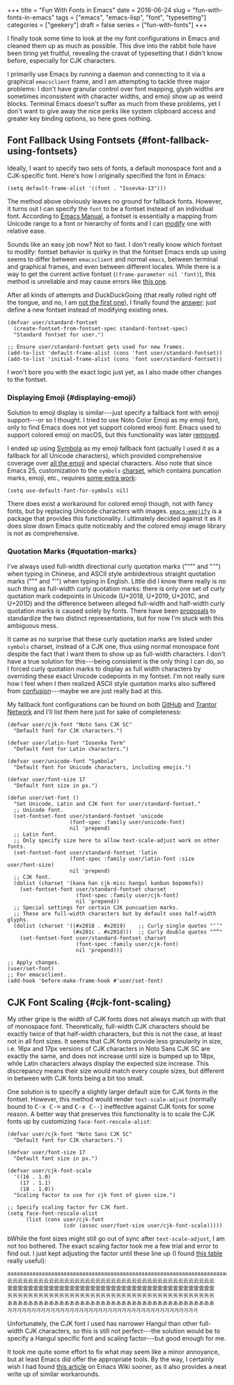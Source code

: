 +++
title = "Fun With Fonts in Emacs"
date = 2018-06-24
slug = "fun-with-fonts-in-emacs"
tags = ["emacs", "emacs-lisp", "font", "typesetting"]
categories = ["geekery"]
draft = false
series = ["fun-with-fonts"]
+++

I finally took some time to look at the my font configurations in Emacs and
cleaned them up as much as possible. This dive into the rabbit hole have been
tiring yet fruitful, revealing the cravat of typesetting that I didn't know
before, especially for CJK characters.

I primarily use Emacs by running a daemon and connecting to it via a graphical
`emacsclient` frame, and I am attempting to tackle three major problems: I don't
have granular control over font mapping, glyph widths are sometimes inconsistent
with character widths, and emoji show up as weird blocks. Terminal Emacs doesn't
suffer as much from these problems, yet I don't want to give away the nice perks
like system clipboard access and greater key binding options, so here goes
nothing.


## Font Fallback Using Fontsets {#font-fallback-using-fontsets}

Ideally, I want to specify two sets of fonts, a default monospace font and a
CJK-specific font. Here's how I originally specified the font in Emacs:

```emacs-lisp
(setq default-frame-alist '((font . "Iosevka-13")))
```

The method above obviously leaves no ground for fallback fonts. However, it
turns out I can specify the `font` to be a fontset instead of an individual
font. According to [Emacs Manual](https://www.gnu.org/software/emacs/manual/html%5Fnode/emacs/Fontsets.html), a fontset is essentially a mapping from Unicode
range to a font or hierarchy of fonts and I can [modify](https://www.gnu.org/software/emacs/manual/html%5Fnode/emacs/Modifying-Fontsets.html) one with relative ease.

Sounds like an easy job now? Not so fast. I don't really know which fontset to
modify: fontset behavior is quirky in that the fontset Emacs ends up using seems
to differ between `emacsclient` and normal `emacs`, between terminal and
graphical frames, and even between different locales. While there is a way to
get the current active fontset (`(frame-parameter nil 'font)`), this method is
unreliable and may cause errors like [this one](https://lists.gnu.org/archive/html/emacs-devel/2006-12/msg00285.html).

After all kinds of attempts and DuckDuckGoing (that really rolled right off the
tongue, and no, I am [not the first one](https://www.reddit.com/r/duckduckgo/comments/8cm51u/what%5Fing%5Fverb%5Fdo%5Fyou%5Fuse%5Ffor%5Fduckduckgo/)), I finally found the [answer](https://stackoverflow.com/questions/17102692/using-a-list-of-fonts-with-a-daemonized-emacs): just define
a new fontset instead of modifying existing ones.

```emacs-lisp
(defvar user/standard-fontset
  (create-fontset-from-fontset-spec standard-fontset-spec)
  "Standard fontset for user.")

;; Ensure user/standard-fontset gets used for new frames.
(add-to-list 'default-frame-alist (cons 'font user/standard-fontset))
(add-to-list 'initial-frame-alist (cons 'font user/standard-fontset))
```

I won't bore you with the exact logic just yet, as I also made other changes to
the fontset.


### Displaying Emoji {#displaying-emoji}

Solution to emoji display is similar---just specify a fallback font with emoji
support---or so I thought. I tried to use Noto Color Emoji as my emoji font,
only to find Emacs does not yet support colored emoji font. Emacs used to
support colored emoji on macOS, but this functionality was later [removed](https://github.com/emacs-mirror/emacs/blob/emacs-25.1/etc/NEWS#L1723).

I ended up using [Symbola](http://users.teilar.gr/~g1951d/) as my emoji fallback font (actually I used it as a
fallback for all Unicode characters), which provided comprehensive coverage over
[all the emoji](https://unicode.org/Public/emoji/11.0/emoji-test.txt) and special characters. Also note that since Emacs 25,
customization to the `symbols` [charset](https://www.gnu.org/software/emacs/manual/html%5Fnode/emacs/Charsets.html), which contains puncation marks, emoji,
etc., requires [some extra work](https://github.com/emacs-mirror/emacs/blob/emacs-25/etc/NEWS#L58):

```emacs-lisp
(setq use-default-font-for-symbols nil)
```

There does exist a workaround for colored emoji though, not with fancy fonts,
but by replacing Unicode characters with images. [`emacs-emojify`](https://github.com/iqbalansari/emacs-emojify) is a package
that provides this functionality. I ultimately decided against it as it does
slow down Emacs quite noticeably and the colored emoji image library is not as
comprehensive.


### Quotation Marks {#quotation-marks}

I've always used full-width directional curly quotation marks ("“”" and
"‘’") when typing in Chinese, and ASCII style ambidextrous straight quotation
marks (""" and "'") when typing in English. Little did I know there really is no
such thing as full-width curly quotation marks: there is only one set of curly
quotation mark codepoints in Unicode (U+2018, U+2019, U+201C, and U+201D) and
the difference between alleged full-width and half-width curly quotation marks
is caused solely by fonts. There have been [proposals](https://www.unicode.org/L2/L2014/14006-sv-western-vs-cjk.pdf) to standardize the two
distinct representations, but for now I'm stuck with this ambiguous mess.

It came as no surprise that these curly quotation marks are listed under
`symbols` charset, instead of a CJK one, thus using normal monospace font
despite the fact that I want them to show up as full-width characters. I don't
have a true solution for this---being consistent is the only thing I can do, so
I forced curly quotation marks to display as full width characters by overriding
these exact Unicode codepoints in my fontset. I'm not really sure how I feel
when I then realized ASCII style quotation marks also suffered from
[confusion](https://www.cl.cam.ac.uk/~mgk25/ucs/quotes.html)---maybe we are just really bad at this.

My fallback font configurations can be found on both [GitHub](https://github.com/shimmy1996/.emacs.d#fontset-with-cjk-and-unicode-fallback) and [Trantor Network](https://git.shimmy1996.com/shimmy1996/.emacs.d#fontset-with-cjk-and-unicode-fallback)
and I'll list them here just for sake of completeness:

```emacs-lisp
(defvar user/cjk-font "Noto Sans CJK SC"
  "Default font for CJK characters.")

(defvar user/latin-font "Iosevka Term"
  "Default font for Latin characters.")

(defvar user/unicode-font "Symbola"
  "Default font for Unicode characters, including emojis.")

(defvar user/font-size 17
  "Default font size in px.")

(defun user/set-font ()
  "Set Unicode, Latin and CJK font for user/standard-fontset."
  ;; Unicode font.
  (set-fontset-font user/standard-fontset 'unicode
                    (font-spec :family user/unicode-font)
                    nil 'prepend)
  ;; Latin font.
  ;; Only specify size here to allow text-scale-adjust work on other fonts.
  (set-fontset-font user/standard-fontset 'latin
                    (font-spec :family user/latin-font :size user/font-size)
                    nil 'prepend)
  ;; CJK font.
  (dolist (charset '(kana han cjk-misc hangul kanbun bopomofo))
    (set-fontset-font user/standard-fontset charset
                      (font-spec :family user/cjk-font)
                      nil 'prepend))
  ;; Special settings for certain CJK puncuation marks.
  ;; These are full-width characters but by default uses half-width glyphs.
  (dolist (charset '((#x2018 . #x2019)    ;; Curly single quotes "‘’"
                     (#x201c . #x201d)))  ;; Curly double quotes "“”"
    (set-fontset-font user/standard-fontset charset
                      (font-spec :family user/cjk-font)
                      nil 'prepend)))

;; Apply changes.
(user/set-font)
;; For emacsclient.
(add-hook 'before-make-frame-hook #'user/set-font)
```


## CJK Font Scaling {#cjk-font-scaling}

My other gripe is the width of CJK fonts does not always match up with that of
monospace font. Theoretically, full-width CJK characters should be exactly twice
of that half-width characters, but this is not the case, at least not in all
font sizes. It seems that CJK fonts provide less granularity in size, i.e. 16px
and 17px versions of CJK characters in Noto Sans CJK SC are exactly the same,
and does not increase until size is bumped up to 18px, while Latin characters
always display the expected size increase. This discrepancy means their size
would match every couple sizes, but different in between with CJK fonts being a
bit too small.

One solution is to specify a slightly larger default size for CJK fonts in the
fontset. However, this method would render `text-scale-adjust` (normally bound
to <kbd>C-x C-=</kbd> and <kbd>C-x C--</kbd>) ineffective against CJK fonts for some reason. A
better way that preserves this functionality is to scale the CJK fonts up by
customizing `face-font-rescale-alist`:

```emacs-lisp
(defvar user/cjk-font "Noto Sans CJK SC"
  "Default font for CJK characters.")

(defvar user/font-size 17
  "Default font size in px.")

(defvar user/cjk-font-scale
  '((16 . 1.0)
    (17 . 1.1)
    (18 . 1.0))
  "Scaling factor to use for cjk font of given size.")

;; Specify scaling factor for CJK font.
(setq face-font-rescale-alist
      (list (cons user/cjk-font
                  (cdr (assoc user/font-size user/cjk-font-scale)))))
```

bWhile the font sizes might still go out of sync after `text-scale-adjust`, I am
not too bothered. The exact scaling factor took me a few trial and error to find
out. I just kept adjusting the factor until these line up (I found [this table](https://websemantics.uk/articles/font-size-conversion/)
really useful):

```nil
aaaaaaaaaaaaaaaaaaaaaaaaaaaaaaaaaaaaaaaaaaaaaaaaaaaaaaaaaaaaaaaaaaaaaaaaaaaaaaaa
云云云云云云云云云云云云云云云云云云云云云云云云云云云云云云云云云云云云云云云云
雲雲雲雲雲雲雲雲雲雲雲雲雲雲雲雲雲雲雲雲雲雲雲雲雲雲雲雲雲雲雲雲雲雲雲雲雲雲雲雲
ㄞㄞㄞㄞㄞㄞㄞㄞㄞㄞㄞㄞㄞㄞㄞㄞㄞㄞㄞㄞㄞㄞㄞㄞㄞㄞㄞㄞㄞㄞㄞㄞㄞㄞㄞㄞㄞㄞㄞㄞ
ああああああああああああああああああああああああああああああああああああああああ
가가가가가가가가가가가가가가가가가가가가가가가가가가가가가가가가가가가가가가가가
```

Unfortunately, the CJK font I used has narrower Hangul than other full-width CJK
characters, so this is still not perfect---the solution would be to specify a
Hangul specific font and scaling factor---but good enough for me.

It took me quite some effort to fix what may seem like a minor annoyance, but at
least Emacs did offer the appropriate tools. By the way, I certainly wish I had
found [this article](https://www.emacswiki.org/emacs/FontSets) on Emacs Wiki sooner, as it also provides a neat write up of
similar workarounds.
